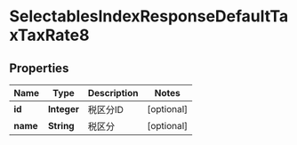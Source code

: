 

# SelectablesIndexResponseDefaultTaxTaxRate8

## Properties

Name | Type | Description | Notes
------------ | ------------- | ------------- | -------------
**id** | **Integer** | 税区分ID |  [optional]
**name** | **String** | 税区分 |  [optional]




